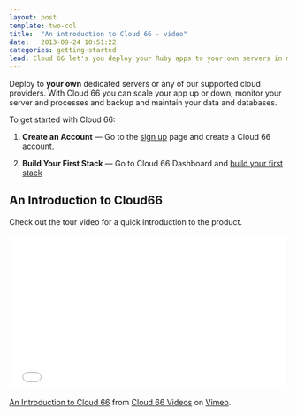 ```yaml
---
layout: post
template: two-col
title:  "An introduction to Cloud 66 - video"
date:   2013-09-24 10:51:22
categories: getting-started
lead: Cloud 66 let's you deploy your Ruby apps to your own servers in minutes.
---
```



Deploy to <strong>your own</strong> dedicated servers or any of our supported cloud providers. With Cloud 66 you can scale your app up or down, monitor your server and processes and backup and maintain your data and databases.

To get started with Cloud 66:

<ol>
	<li>
		<p>
			<strong>Create an Account</strong> &mdash; Go to the <a href="http://cloud66.com/users/sign_up">sign up</a> page and create a Cloud 66 account.
		</p>
	</li>
	<li>
		<p>
			<strong>Build Your First Stack</strong> &mdash; Go to Cloud 66 Dashboard and <a href="/getting-started/your-first-stack.html">build your first stack</a>
		</p>
	</li>
</ol>

<h2>An Introduction to Cloud66</h2>

<p>Check out the tour video for a quick introduction to the product.</p>

<iframe src="//player.vimeo.com/video/54524424" width="500" height="281" frameborder="0" webkitallowfullscreen mozallowfullscreen allowfullscreen></iframe> <p><a href="http://vimeo.com/54524424">An Introduction to Cloud 66</a> from <a href="http://vimeo.com/user14808275">Cloud 66 Videos</a> on <a href="https://vimeo.com">Vimeo</a>.</p>



